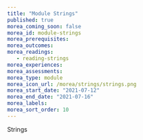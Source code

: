 ```yaml
---
title: "Module Strings"
published: true
morea_coming_soon: false
morea_id: module-strings
morea_prerequisites:
morea_outcomes:
morea_readings:
   - reading-strings
morea_experiences:
morea_assessments:
morea_type: module
morea_icon_url: /morea/strings/strings.png
morea_start_date: "2021-07-12"
morea_end_date: "2021-07-16"
morea_labels:
morea_sort_order: 10
---
```


Strings

